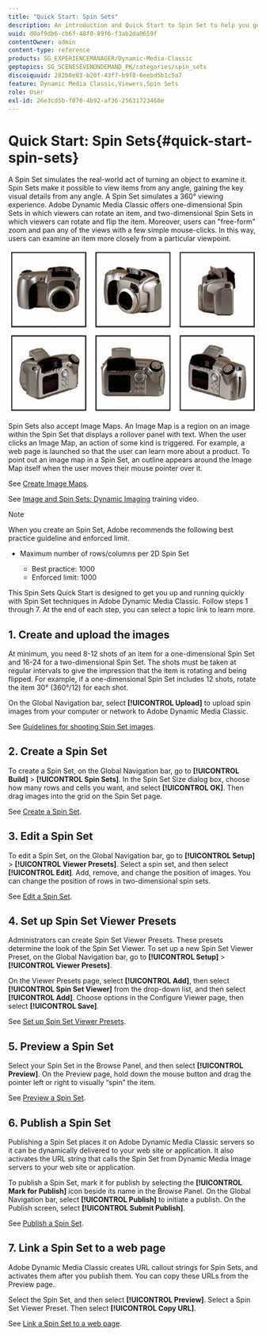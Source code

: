 ```yaml
---
title: "Quick Start: Spin Sets"
description: An introduction and Quick Start to Spin Set to help you get up and running quickly in Adobe Dynamic Media Classic.
uuid: d0af9db6-cb6f-48f0-89f6-f3ab2da0659f
contentOwner: admin
content-type: reference
products: SG_EXPERIENCEMANAGER/Dynamic-Media-Classic
geptopics: SG_SCENESEVENONDEMAND_PK/categories/spin_sets
discoiquuid: 282b8e83-b20f-43f7-b9f8-6eebd5b1c5a7
feature: Dynamic Media Classic,Viewers,Spin Sets
role: User
exl-id: 26e3cd5b-f070-4b92-af36-25631723460e
---
```

# Quick Start: Spin Sets{#quick-start-spin-sets}

A Spin Set simulates the real-world act of turning an object to examine it. Spin Sets make it possible to view items from any angle, gaining the key visual details from any angle. A Spin Set simulates a 360° viewing experience. Adobe Dynamic Media Classic offers one-dimensional Spin Sets in which viewers can rotate an item, and two-dimensional Spin Sets in which viewers can rotate and flip the item. Moreover, users can "free-form" zoom and pan any of the views with a few simple mouse-clicks. In this way, users can examine an item more closely from a particular viewpoint. 

![Images for a spin set.](/help/assets/spin_set.png)

Spin Sets also accept Image Maps. An Image Map is a region on an image within the Spin Set that displays a rollover panel with text. When the user clicks an Image Map, an action of some kind is triggered. For example, a web page is launched so that the user can learn more about a product. To point out an image map in a Spin Set, an outline appears around the Image Map itself when the user moves their mouse pointer over it.

See [Create Image Maps](creating-image-maps.md).

See [Image and Spin Sets: Dynamic Imaging](https://s7d5.scene7.com/s7viewers/html5/VideoViewer.html?videoserverurl=https://s7d5.scene7.com/is/content/&emailurl=https://s7d5.scene7.com/s7/emailFriend&serverUrl=https://s7d5.scene7.com/is/image/&config=Scene7SharedAssets/Universal_HTML5_Video&contenturl=https://s7d5.scene7.com/skins/&asset=S7tutorials/556_Image%20&%20Spin%20Sets_converted%20renamed_Dynamic%20Imaging-AVS) training video.

>[!NOTE]
>
>When you create an Spin Set, Adobe recommends the following best practice guideline and enforced limit.
>
>* Maximum number of rows/columns per 2D Spin Set
> 
>   * Best practice: 1000
>   * Enforced limit: 1000

This Spin Sets Quick Start is designed to get you up and running quickly with Spin Set techniques in Adobe Dynamic Media Classic. Follow steps 1 through 7. At the end of each step, you can select a topic link to learn more.

## 1. Create and upload the images

At minimum, you need 8-12 shots of an item for a one-dimensional Spin Set and 16-24 for a two-dimensional Spin Set. The shots must be taken at regular intervals to give the impression that the item is rotating and being flipped. For example, if a one-dimensional Spin Set includes 12 shots, rotate the item 30° (360°/12) for each shot.

On the Global Navigation bar, select **[!UICONTROL Upload]** to upload spin images from your computer or network to Adobe Dynamic Media Classic.

See [Guidelines for shooting Spin Set images](creating-spin-set.md#guidelines-for-shooting-spin-set-images).

## 2. Create a Spin Set

To create a Spin Set, on the Global Navigation bar, go to **[!UICONTROL Build]** > **[!UICONTROL Spin Sets]**. In the Spin Set Size dialog box, choose how many rows and cells you want, and select **[!UICONTROL OK]**. Then drag images into the grid on the Spin Set page.

See [Create a Spin Set](creating-spin-set.md#creating-a-spin-set).

## 3. Edit a Spin Set

To edit a Spin Set, on the Global Navigation bar, go to **[!UICONTROL Setup]** > **[!UICONTROL Viewer Presets]**. Select a spin set, and then select **[!UICONTROL Edit]**. Add, remove, and change the position of images. You can change the position of rows in two-dimensional spin sets.

See [Edit a Spin Set](creating-spin-set.md#editing-a-spin-set).

## 4. Set up Spin Set Viewer Presets

Administrators can create Spin Set Viewer Presets. These presets determine the look of the Spin Set Viewer. To set up a new Spin Set Viewer Preset, on the Global Navigation bar, go to **[!UICONTROL Setup]** > **[!UICONTROL Viewer Presets]**.

On the Viewer Presets page, select **[!UICONTROL Add]**, then select **[!UICONTROL Spin Set Viewer]** from the drop-down list, and then select **[!UICONTROL Add]**. Choose options in the Configure Viewer page, then select **[!UICONTROL Save]**.

See [Set up Spin Set Viewer Presets](setting-spin-set-viewer-presets.md#setting-up-spin-set-viewer-presets).

## 5. Preview a Spin Set

Select your Spin Set in the Browse Panel, and then select **[!UICONTROL Preview]**. On the Preview page, hold down the mouse button and drag the pointer left or right to visually “spin” the item.

See [Preview a Spin Set](previewing-spin-set.md#previewing-a-spin-set).

## 6. Publish a Spin Set

Publishing a Spin Set places it on Adobe Dynamic Media Classic servers so it can be dynamically delivered to your web site or application. It also activates the URL string that calls the Spin Set from Dynamic Media Image servers to your web site or application.

To publish a Spin Set, mark it for publish by selecting the **[!UICONTROL Mark for Publish]** icon beside its name in the Browse Panel. On the Global Navigation bar, select **[!UICONTROL Publish]** to initiate a publish. On the Publish screen, select **[!UICONTROL Submit Publish]**.

See [Publish a Spin Set](publishing-spin-set.md#publishing-a-spin-set).

## 7. Link a Spin Set to a web page

Adobe Dynamic Media Classic creates URL callout strings for Spin Sets, and activates them after you publish them. You can copy these URLs from the Preview page.

Select the Spin Set, and then select **[!UICONTROL Preview]**. Select a Spin Set Viewer Preset. Then select **[!UICONTROL Copy URL]**.

See [Link a Spin Set to a web page](linking-spin-set-web-page.md#linking-a-spin-set-to-a-web-page).
